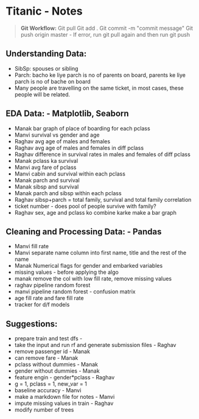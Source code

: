 # Titanic - Notes


>**Git Workflow:**
>Git pull <remote url>
>Git add . 
>Git commit -m "commit message"
>Git push origin master - If error, run git pull again and then run git push 


## Understanding Data:
- SibSp: spouses or sibling
- Parch: bacho ke liye parch is no of parents on board, parents ke liye parch is no of bache on board
- Many people are travelling on the same ticket, in most cases, these people will be related.

## EDA Data: - Matplotlib, Seaborn
- Manak bar graph of place of boarding for each pclass
- Manvi survival vs gender and age 
- Raghav avg age of males and females
- Raghav avg age of males and females in diff pclass
- Raghav difference in survival rates in males and females of diff pclass
- Manak pclass ka survival
- Manvi avg fare of pclass
- Manvi cabin and survival within each pclass
- Manak parch and survival 
- Manak sibsp and survival
- Manak parch and sibsp within each pclass
- Raghav sibsp+parch = total family, survival and total family correlation 
- ticket number - does pool of people survive with family?
- Raghav sex, age and pclass ko combine karke make a bar graph

## Cleaning and Processing Data: - Pandas
- Manvi fill rate
- Manvi separate name column into first name, title and the rest of the name 
- Manak Numerical flags for gender and embarked variables
- missing values - before applying the algo 
- manak remove the col with low fill rate, remove missing values
- raghav pipeline random forest
- manvi pipeline random forest - confusion matrix
- age fill rate and fare fill rate
 - tracker for d/f models

## Suggestions: 
- prepare train and test dfs - 
- take the input and run rf and generate submission files - Raghav
- remove passenger id - Manak
- can remove fare - Manak
- pclass without dummies - Manak
- gender without dummies - Manak
- feature engin - gender*pclass - Raghav
- g = 1, pclass = 1, new_var = 1
- baseline accuracy - Manvi
- make a markdown file for notes - Manvi
- impute missing values in train - Raghav
- modify number of trees









